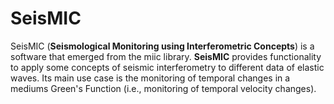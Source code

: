 SeisMIC
=======

SeisMIC (**Seismological Monitoring using Interferometric Concepts**) is a software that emerged from the miic library. **SeisMIC** provides functionality to apply some concepts of seismic interferometry to different data of elastic waves. Its main use case is the monitoring of temporal changes in a mediums Green's Function (i.e., monitoring of temporal velocity changes).
